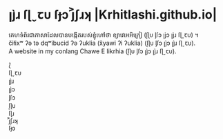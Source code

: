 # ꞁȷ̀ɹ ſɭˬꞇᴜ ſɟɔ j͐ʃɹʞ |Krhitlashi.github.io|

គេហទំព័រជាភាសាដែលបានបង្កើតរបស់ខ្ញុំហៅថា ខ្យាវេអេអិក្រៀ (ſ͔ɭᴜ ᶅſɔ ꞁȷ̀ɔ ꞁȷ̀ɹ ſɭˬꞇᴜ) ។  
čiłixʷ ʔə tə dqʷibucid ʔə ʔuklia (x̌yawi ʔi ʔuklia) (ſ͔ɭᴜ ᶅſɔ ꞁȷ̀ɔ ꞁȷ̀ɹ ſɭˬꞇᴜ).  
A website in my conlang Chawe E Iikrhia (ſ͔ɭᴜ ᶅſɔ ꞁȷ̀ɔ ꞁȷ̀ɹ ſɭˬꞇᴜ).  

⟅  
ſɭˬꞇᴜ  
ꞁȷ̀ɹ  
ꞁȷ̀ɔ  
ᶅſɔ  
ſ͔ɭᴜ  
ſɭɹ  
j͐ʃɹʞ  
ſɟɔ